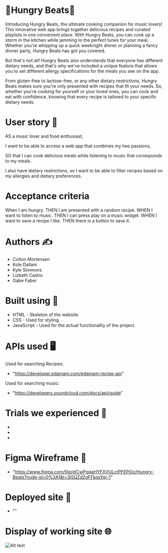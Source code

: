 # 🍇Hungry Beats🎵
Introducing Hungry Beats, the ultimate cooking companion for music lovers! This innovative web app brings together delicious recipes and curated playlists in one convenient place. With Hungry Beats, you can cook up a storm in the kitchen while jamming to the perfect tunes for your meal. Whether you're whipping up a quick weeknight dinner or planning a fancy dinner party, Hungry Beats has got you covered.

But that's not all! Hungry Beats also understands that everyone has different dietary needs, and that's why we've included a unique feature that allows you to set different allergy specifications for the meals you see on the app. 

From gluten-free to lactose-free, or any other dietary restrictions, Hungry Beats makes sure you're only presented with recipes that fit your needs. So, whether you're cooking for yourself or your loved ones, you can cook and eat with confidence, knowing that every recipe is tailored to your specific dietary needs.

# User story 📖
AS a music lover and food enthusiast,

I want to be able to access a web app that combines my two passions,

SO that I can cook delicious meals while listening to music that corresponds to my meals. 

I also have dietary restrictions, so I want to be able to filter recipes based on my allergies and dietary preferences.

# Acceptance criteria
When I am hungry.
THEN I am presented with a random recipe.
WHEN I want to listen to music.
THEN I can press play on a music widget.
WHEN I want to save a recipe I like.
THEN there is a button to save it.

# Authors ✍️
- Colton Mortensen
- Kole Dallam
- Kyle Simmons
- Lizbeth Castro
- Gabe Faber

# Built using 🚧
- HTML - Skeleton of the website.
- CSS - Used for styling.
- JavaScript - Used for the actual functionality of the project.

# APIs used 🖥️
Used for searching Recipes:
- "https://developer.edamam.com/edamam-recipe-api"

Used for searching music:
- "https://developers.soundcloud.com/docs/api/guide"

# Trials we experienced 😤
- 
- 
- 

# Figma Wireframe 🔌
- "https://www.figma.com/file/eICwPgqaHYFXVULctPFEPj0z/Hungry-Beats?node-id=0%3A1&t=3jSQZd2gFFkqsYqr-1"

# Deployed site 🚀
- ""

# Display of working site 🌐
![Alt text](https://i.imgur.com/FH7xjx3.png)